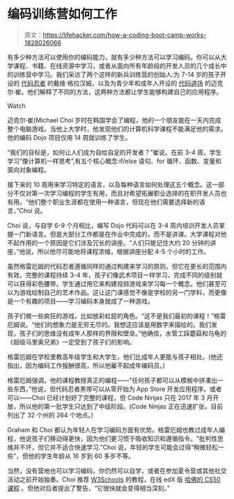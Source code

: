 # 编码训练营如何工作

> 原文：<https://lifehacker.com/how-a-coding-boot-camp-works-1828026066>

有多少种方法可以使用你的编码能力，就有多少种方法可以学习编码。你可以从大学课程、书籍、在线资源中学习，或者从面向所有年龄段的开发人员的几个成长中的训练营中学习。我们采访了两个这样的新兵训练营的创始人:为 7-14 岁的孩子开设的 [代码忍者](https://www.codeninjas.com/) 的戴维·格拉汉姆，以及为青少年和成年人开设的 [代码道场](https://www.codingdojo.com/) 的迈克尔·崔。他们解释了不同的方法，这两种方法都让学生能够构建自己的应用程序。

Watch

迈克尔·崔(Michael Choi 岁时在韩国学会了编程，他的一个朋友能在一天内完成整个电脑游戏。当他上大学时，他发现他们的计算机科学课程不能满足他的需求。他的编码 Dojo 项目仅用 14 周就训练了学生。

“我们的目标是，如何让人们成为自给自足的开发者？”崔说。在前 3-4 周，学生学习“像计算机一样思考”,有五个核心概念:if/else 语句、for 循环、函数、变量和面向对象编程。

接下来的 10 周用来学习特定的语言，以及每种语言如何处理这五个概念。这一部分不仅对第一次学习编程的学生有用，而且对希望拓展职业选择的在职开发人员也有用。“他们整个职业生涯都在使用一种语言，但现在他们需要选择新的语言，”Choi 说。

Choi 说，与自学 6-9 个月相比，编写 Dojo 代码可以在 3-4 周内培训开发人员掌握一门新语言。但是大部分工作都是在作业中完成的，而不是讲课。大学课程对他不起作用的一个原因是它们涉及冗长的讲座。“人们只能记住大约 20 分钟的讲座，”他说，所以他尽可能地将课程浓缩，根据讲座分配 4-5 个小时的工作。

虽然格雷厄姆的代码忍者遵循同样的通过构建来学习的原则，但它在更长的范围内有效。完整的课程持续 3-4 年，孩子们像武术项目一样学习，完成不同的级别就可以获得彩色腰带。学生通过用它来构建视频游戏来学习每一个概念。他们甚至可以为游戏绘制自己的艺术作品。这让这门课感觉不像是学校的另一门学科，而更像是一个有趣的项目——学习编码本身就成了一种游戏。

孩子们做一些疯狂的游戏，比如放彩虹屁的角色。“这不是我们最初的课程！”格雷厄姆说。“他们的想象力是无穷无尽的。我想这应该是用数字来描绘的。我们发现，孩子们的思维没有成年人那样的界限和壁垒。”他确信，水管工踩蘑菇和乌龟的《超级马里奥兄弟》一定受到了孩子们的影响。

格雷厄姆在学校里教高年级学生和大学生，他们比成年人更能与孩子相处。(他还指出，因为编码工作报酬很高，所以他雇不起成年编码员。)

格雷厄姆强调，他的课程教授真正的编程——“任何孩子都可以从模板中拼凑出一些东西，”他说，但代码忍者黑带可以从零开始为 App Store 开发应用程序。或者可以——Choi 已经计划好了完整的课程，但 Code Ninjas 只在 2017 年 3 月开放，所以他的第一批学生只达到了中级阶段。(Code Ninjas 正在迅速扩张，目前列出了 32 个州的 264 个地点。)

Graham 和 Choi 都认为年轻人在学习编码方面有优势。格雷厄姆也教过成年人编程，他说孩子们移动得更快，因为他们更习惯于吸收知识和遵循指令。"批判性思维并不坏，但它并不适合快速学习."Choi 说，年轻的学生可能会过得“稍微轻松一些”，但他的学生年龄从 16 岁到 60 多岁不等。

当然，没有营地也可以学习编码。你仍然可以自学，或者在参加夏令营或其他社交活动之前开始独奏。Choi 推荐 [W3Schools](https://www.w3schools.com/) 的教程，在线 edX 版 [哈佛的 CS50 课程](https://www.edx.org/course/cs50s-introduction-computer-science-harvardx-cs50x) 。但他对后者提出了警告，“它很快就会变得相当深刻。”